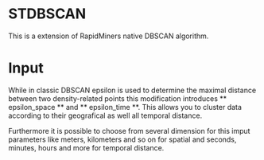 STDBSCAN                                       
========
This is a extension of RapidMiners native DBSCAN algorithm. 

Input
======
While in classic DBSCAN epsilon is used to determine the maximal distance between two density-related points this modification introduces ** epsilon_space ** and ** epsilon_time **. This allows you to cluster data according to their geografical as well all temporal distance.

Furthermore it is possible to choose from several dimension for this imput parameters like meters, kilometers and so on for spatial and seconds, minutes, hours and more for temporal distance.
